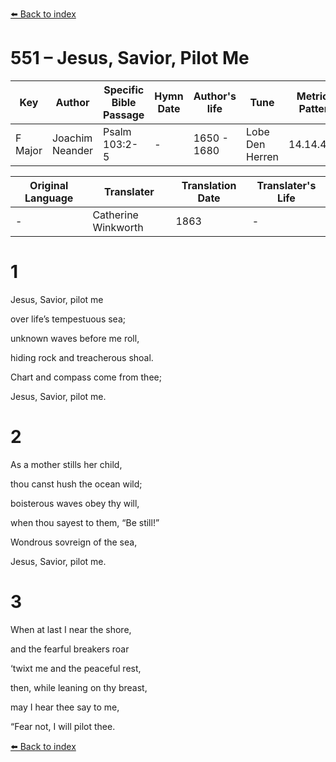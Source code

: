 [⬅️ Back to index](../README.md)

# 551 – Jesus, Savior, Pilot Me

Key | Author   | Specific Bible Passage     |Hymn Date |Author's life |Tune |Metrical Pattern   |Composer/Source                                                                                        
-- | --------- | ---------------------------|----------|--------------|-----|-------------------|-------------   
F Major  | Joachim Neander      | Psalm 103:2-5 | -  | 1650 - 1680 | Lobe Den Herren | 14.14.4.7.8 | Chorale Book for England, 1863 

Original Language | Translater | Translation Date   | Translater's Life     
----------------- | --------- | --------------------|-------------   
\-  | Catherine Winkworth      | 1863 | -  | 1827 - 1878 



# 1

Jesus, Savior, pilot me

over life’s tempestuous sea;

unknown waves before me roll,

hiding rock and treacherous shoal.

Chart and compass come from thee;

Jesus, Savior, pilot me.



# 2

As a mother stills her child,

thou canst hush the ocean wild;

boisterous waves obey thy will,

when thou sayest to them, “Be still!”

Wondrous sovreign of the sea,

Jesus, Savior, pilot me.



# 3

When at last I near the shore,

and the fearful breakers roar

‘twixt me and the peaceful rest,

then, while leaning on thy breast,

may I hear thee say to me,

“Fear not, I will pilot thee.

[⬅️ Back to index](../README.md)
